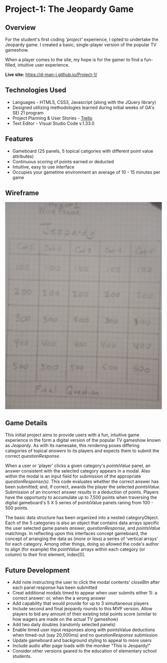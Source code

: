 # Project-1: The Jeopardy Game


## Overview 

For the student's first coding *'project'* experience, I opted to undertake the Jeopardy game.  I created a basic, single-player version of the popular TV gameshow.

When a player comes to the site, my hope is for the gamer to find a fun-filled, intuitive user experience.

**Live site:** <https://d-man-i.github.io/Project-1/>


## Technologies Used

* Languages - HTML5, CSS3, Javascript (along with the JQuery library)
* Designed utilizing methodologies learned during initial weeks of GA's SEI 21 program 
* Project Planning & User Stories - [Trello](https://trello.com/invite/b/0tyWvH8L/a26ae8c77899c5466f494032c7c4198b/ga-sei-21-project-1)
* Text Editor - Visual Studio Code v.1.33.0


## Features

* Gameboard (25 panels, 5 topical catigories with different point value attributes)
* Continuous scoring of points earned or deducted
* Intuitive, easy to use interface
* Occupies your gametime environment an average of 10 - 15 minutes per game

## Wireframe

![Image](wireframe-jeopardy-game.png)


## Game Details

This initial project aims to provide users with a fun, intuitive game experience in the form a digital version of the popular TV gameshow known as *Jeapardy*.  As with its namesake, this rendering poses differing categories of topical *answers* to its players and expects them to submit the correct *questionResponse*. 

When a user or 'player' clicks a given category's *pointsValue* panel, an answer consistent with the selected category appears in a modal.   Also within the modal is an input field for submission of the appropriate *questionResponse(s)*.  This code evaluates whether the correct answer has been submitted; and, if correct, awards the player the selected *pointsValue*.  Submission of an incorrect answer results in a deduction of points. Players have the opportunty to accumulate up to 7,500 points when traversing the digital gameboard's 5 X 5 series of pointsValue panels raning from 100 - 500 points.  

The basic data structure has been organized into a nested categoryObject.  Each of the 5 categories is also an object that contains data arrays specific the user selected game panels *answer*, *questionResponse*, and *pointsValue* matchings. In reflecting upon this interfaces concept gameboard, the concept of arranging the data as (more or less) a series of 'vertical arrays' for each category.  Among other things, doing so allowed the code's author to align (for example) the *pointValue* arrays within each category (or column) to their first element, index[0].        

## Future Development

* Add note instructing the user to click the modal contents' *closeBtn* after each panel response has been submitted 
* Creat additional modals timed to appear when user submits either 1): a correct answer: or, when the a wrong answer
* Add capability that would provide for up to 3 simultaneous players
* Include second and final jeopardy rounds to this MVP version. Allow players to bid any amount of their existing total points score (similar to how wagers are made on the actual TV gameshow)
* Add two daily doubles (randomly selected panels)
* Enable timed user input responses along with pointsValue deductions when timed-out (say 20,000ms) and no *questionResponse* submission 
* Update gameboard and background styling to appeal to more users
* Include audio after page loads with the moniker "This is Jeopardy!"
* Consider other versions geared to the education of elementary school students.
